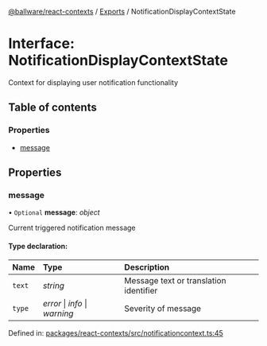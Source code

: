 [@ballware/react-contexts](../README.md) / [Exports](../modules.md) / NotificationDisplayContextState

# Interface: NotificationDisplayContextState

Context for displaying user notification functionality

## Table of contents

### Properties

- [message](notificationdisplaycontextstate.md#message)

## Properties

### message

• `Optional` **message**: *object*

Current triggered notification message

#### Type declaration:

Name | Type | Description |
:------ | :------ | :------ |
`text` | *string* | Message text or translation identifier   |
`type` | *error* \| *info* \| *warning* | Severity of message   |

Defined in: [packages/react-contexts/src/notificationcontext.ts:45](https://github.com/ballware/ballware-client/blob/88ab695/packages/react-contexts/src/notificationcontext.ts#L45)
